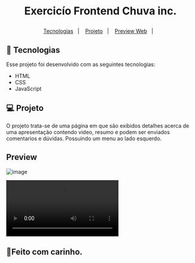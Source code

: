 <h1 align="center">
  <p> Exercicío Frontend Chuva inc. </>
</h1>

<p align="center">
  <a href="#-tecnologias">Tecnologias</a>&nbsp;&nbsp;&nbsp;|&nbsp;&nbsp;&nbsp;
  <a href="#-projeto">Projeto</a>&nbsp;&nbsp;&nbsp;|&nbsp;&nbsp;&nbsp;
  <a href="#-preview"> Preview Web</a>&nbsp;&nbsp;&nbsp;|&nbsp;&nbsp;&nbsp;
</p>


## 🚀 Tecnologias

Esse projeto foi desenvolvido com as seguintes tecnologias:

- HTML
- CSS
- JavaScript

## 💻 Projeto

O projeto trata-se de uma página em que são exibidos detalhes acerca de uma apresentação contendo video, resumo e podem ser enviados comentarios e dúvidas. Possuindo um menu ao lado esquerdo. 

## Preview

  ![image](https://user-images.githubusercontent.com/50409673/136709806-58cc9a97-7d63-4cad-8bb9-10209fd28d99.png)
  
  ![caption](https://github.com/Livcrst/Page-SLACA/blob/main/SLACA%20-%20Page.mp4)

## 🙏Feito com carinho.
